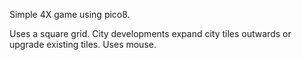 Simple 4X game using pico8.

Uses a square grid.
City developments expand city tiles outwards or upgrade existing tiles.
Uses mouse.
